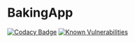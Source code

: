 # BakingApp

[![Codacy Badge](https://api.codacy.com/project/badge/Grade/c86eaacbdd6a4ed5a0a127dbbd6d7b29)](https://www.codacy.com/app/sonya.moisset/BakingApp_ADVANCED_ANDROID_NANODEGREE?utm_source=github.com&amp;utm_medium=referral&amp;utm_content=SonyaMoisset/BakingApp_ADVANCED_ANDROID_NANODEGREE&amp;utm_campaign=Badge_Grade)
[![Known Vulnerabilities](https://snyk.io/test/github/sonyamoisset/bakingapp_advanced_android_nanodegree/badge.svg?targetFile=app%2Fbuild.gradle)](https://snyk.io/test/github/sonyamoisset/bakingapp_advanced_android_nanodegree?targetFile=app%2Fbuild.gradle)
